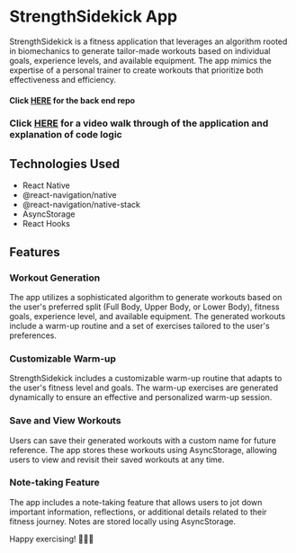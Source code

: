 <!DOCTYPE html>
<html lang="en">

<body>

  <h1>StrengthSidekick App</h1>

  <p>StrengthSidekick is a fitness application that leverages an algorithm rooted in biomechanics to generate tailor-made workouts based on individual goals, experience levels, and available equipment. The app mimics the expertise of a personal trainer to create workouts that prioritize both effectiveness and efficiency.</p>

  <h4>Click <a href="https://github.com/bethjm/exercise_app_backend">HERE</a> for the back end repo</h4>

  <h3>Click <a href="https://www.loom.com/share/5293069034964ab19fcfabaf2758ea25">HERE</a> for a video walk through of the application and explanation of code logic</h3>

  <h2>Technologies Used</h2>

  <ul>
    <li>React Native</li>
    <li>@react-navigation/native</li>
    <li>@react-navigation/native-stack</li>
    <li>AsyncStorage</li>
    <li>React Hooks</li>
  </ul>

  <h2>Features</h2>

  <h3>Workout Generation</h3>

  <p>The app utilizes a sophisticated algorithm to generate workouts based on the user's preferred split (Full Body, Upper Body, or Lower Body), fitness goals, experience level, and available equipment. The generated workouts include a warm-up routine and a set of exercises tailored to the user's preferences.</p>

  <h3>Customizable Warm-up</h3>

  <p>StrengthSidekick includes a customizable warm-up routine that adapts to the user's fitness level and goals. The warm-up exercises are generated dynamically to ensure an effective and personalized warm-up session.</p>

  <h3>Save and View Workouts</h3>

  <p>Users can save their generated workouts with a custom name for future reference. The app stores these workouts using AsyncStorage, allowing users to view and revisit their saved workouts at any time.</p>

  <h3>Note-taking Feature</h3>

  <p>The app includes a note-taking feature that allows users to jot down important information, reflections, or additional details related to their fitness journey. Notes are stored locally using AsyncStorage.</p>

  <p>Happy exercising! 🏋️‍♂️💪</p>

</body>

</html>
